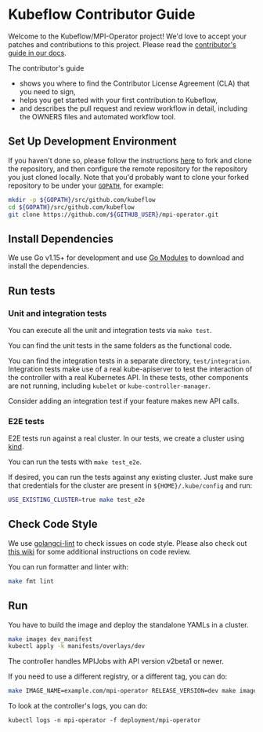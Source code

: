 # Kubeflow Contributor Guide

Welcome to the Kubeflow/MPI-Operator project! We'd love to accept your patches and 
contributions to this project. Please read the 
[contributor's guide in our docs](https://www.kubeflow.org/docs/about/contributing/).

The contributor's guide

* shows you where to find the Contributor License Agreement (CLA) that you need 
  to sign,
* helps you get started with your first contribution to Kubeflow,
* and describes the pull request and review workflow in detail, including the
  OWNERS files and automated workflow tool.

## Set Up Development Environment

If you haven't done so, please follow the instructions [here](https://help.github.com/en/github/getting-started-with-github/fork-a-repo) to fork and clone the repository, and then configure the remote repository for the repository you just cloned locally. Note that you'd probably want to clone your forked repository to be under your [`GOPATH`](https://github.com/golang/go/wiki/GOPATH), for example:

```bash
mkdir -p ${GOPATH}/src/github.com/kubeflow
cd ${GOPATH}/src/github.com/kubeflow
git clone https://github.com/${GITHUB_USER}/mpi-operator.git
```

## Install Dependencies

We use Go v1.15+ for development and use [Go Modules](https://blog.golang.org/using-go-modules) to download and install the dependencies.

## Run tests

### Unit and integration tests

You can execute all the unit and integration tests via `make test`.

You can find the unit tests in the same folders as the functional code.

You can find the integration tests in a separate directory, `test/integration`.
Integration tests make use of a real kube-apiserver to test the interaction of
the controller with a real Kubernetes API. In these tests, other components
are not running, including `kubelet` or `kube-controller-manager`.

Consider adding an integration test if your feature makes new API calls.

### E2E tests

E2E tests run against a real cluster. In our tests, we create a cluster using
[kind](https://kind.sigs.k8s.io/docs/user/quick-start/).

You can run the tests with `make test_e2e`.

If desired, you can run the tests against any existing cluster. Just make sure
that credentials for the cluster are present in `${HOME}/.kube/config` and run:

```bash
USE_EXISTING_CLUSTER=true make test_e2e
```

## Check Code Style

We use [golangci-lint](https://github.com/golangci/golangci-lint) to check issues on code style.
Please also check out [this wiki](https://github.com/golang/go/wiki/CodeReviewComments) for some additional instructions on code review.

You can run formatter and linter with:

```bash
make fmt lint
```

## Run

You have to build the image and deploy the standalone YAMLs in a cluster.

```bash
make images dev_manifest
kubectl apply -k manifests/overlays/dev
```

The controller handles MPIJobs with API version v2beta1 or newer.

If you need to use a different registry, or a different tag, you can do:

```bash
make IMAGE_NAME=example.com/mpi-operator RELEASE_VERSION=dev make images dev_manifest
```

To look at the controller's logs, you can do:

```shell
kubectl logs -n mpi-operator -f deployment/mpi-operator
```